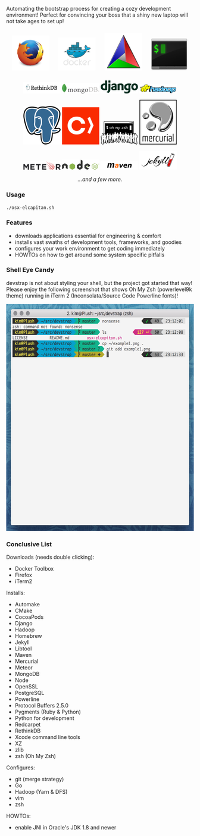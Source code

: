 Automating the bootstrap process for creating a cozy development environment! Perfect for convincing your boss that a shiny new laptop will not take ages to set up!

<p style="text-align: center">
<img src="https://raw.githubusercontent.com/indiedotkim/devstrap/master/logos/firefox_logo-only_RGB.png" width="100" style="padding: 10px" />
<img src="https://raw.githubusercontent.com/indiedotkim/devstrap/master/logos/large_v-dark-trans.png" width="100" style="padding: 10px" />
<img src="https://raw.githubusercontent.com/indiedotkim/devstrap/master/logos/Cmake.png" width="100" style="padding: 10px" />
<img src="https://raw.githubusercontent.com/indiedotkim/devstrap/master/logos/iterm2.png" width="100" style="padding: 10px" />
</p>

<p style="text-align: center">
<img src="https://raw.githubusercontent.com/indiedotkim/devstrap/master/logos/RethinkDB-logo-thinker.png" width="100" />
<img src="https://raw.githubusercontent.com/indiedotkim/devstrap/master/logos/MongoDB-Logo-5c3a7405a85675366beb3a5ec4c032348c390b3f142f5e6dddf1d78e2df5cb5c.png" width="100" />
<img src="https://raw.githubusercontent.com/indiedotkim/devstrap/master/logos/django-logo-positive.png" width="100" />
<img src="https://raw.githubusercontent.com/indiedotkim/devstrap/master/logos/Hadoop_logo.png" width="100" />
</p>

<p style="text-align: center">
<img src="https://raw.githubusercontent.com/indiedotkim/devstrap/master/logos/PostgreSQL_logo.3colors.png" width="100" />
<img src="https://raw.githubusercontent.com/indiedotkim/devstrap/master/logos/twitter-icon.png" width="100" />
<img src="https://raw.githubusercontent.com/indiedotkim/devstrap/master/logos/OMZLogo_BnW.png" width="100" />
<img src="https://raw.githubusercontent.com/indiedotkim/devstrap/master/logos/logo-droplets.png" width="100" />
</p>

<p style="text-align: center">
<img src="https://raw.githubusercontent.com/indiedotkim/devstrap/master/logos/Meteor-logo.png" width="100" />
<img src="https://raw.githubusercontent.com/indiedotkim/devstrap/master/logos/nodejs-light.png" width="100" />
<img src="https://raw.githubusercontent.com/indiedotkim/devstrap/master/logos/Maven_logo.png" width="100" />
<img src="https://raw.githubusercontent.com/indiedotkim/devstrap/master/logos/jekyll-logo-black-red-solid.png" width="100" />
</p>

<p style="text-align: center">
<em>&hellip;and a few more.</em>
</p>

### Usage

    ./osx-elcapitan.sh

### Features

* downloads applications essential for engineering & comfort
* installs vast swaths of development tools, frameworks, and goodies
* configures your work environment to get coding immediately
* HOWTOs on how to get around some system specific pitfalls

### Shell Eye Candy

devstrap is not about styling your shell, but the project got started that way! Please enjoy the following screenshot that shows Oh My Zsh (powerlevel9k theme) running in iTerm 2 (Inconsolata/Source Code Powerline fonts)!

<p style="text-align: center">
<img src="https://raw.githubusercontent.com/indiedotkim/devstrap/master/example1.png" width="600" height="610" />
</p>

### Conclusive List

Downloads (needs double clicking):

* Docker Toolbox
* Firefox
* iTerm2

Installs:

* Automake
* CMake
* CocoaPods
* Django
* Hadoop
* Homebrew
* Jekyll
* Libtool
* Maven
* Mercurial
* Meteor
* MongoDB
* Node
* OpenSSL
* PostgreSQL
* Powerline
* Protocol Buffers 2.5.0
* Pygments (Ruby & Python)
* Python for development
* Redcarpet
* RethinkDB
* Xcode command line tools
* XZ
* zlib
* zsh (Oh My Zsh)

Configures:

* git (merge strategy)
* Go
* Hadoop (Yarn & DFS)
* vim
* zsh

HOWTOs:

* enable JNI in Oracle's JDK 1.8 and newer

